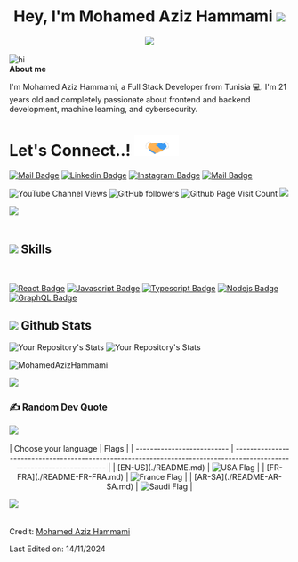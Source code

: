 <h1 align="center"><b>Hey, I'm Mohamed Aziz Hammami</b> <img src="https://media.giphy.com/media/hvRJCLFzcasrR4ia7z/giphy.gif" width="35"></h1>

<p align="center">
  <a href="https://github.com/DenverCoder1/readme-typing-svg">
    <img src="https://readme-typing-svg.herokuapp.com?font=Time+New+Roman&color=cyan&size=25&center=true&vCenter=true&width=600&height=100&lines=Hey!+It's+Mohamed+Aziz+Hammami..&hearts;++;Self-taught+Full+Stack+Web+Developer,;Software-Engineer,;Love+to+learn+new+stuffs..<3">
  </a>
</p>

<img title="My Avatar" align="left" src="assets/images/Aziz.png" width="500px" alt="hi">

**About me**

I'm Mohamed Aziz Hammami, a Full Stack Developer from Tunisia 💻. I'm 21 years old and completely passionate about frontend and backend development, machine learning, and cybersecurity.

<!-- Let's Connect..! -->
# <b> Let's Connect..!</b> <img src="https://github.com/0xAbdulKhalid/0xAbdulKhalid/raw/main/assets/mdImages/handshake.gif" width="80">

[![Mail Badge](https://img.shields.io/badge/-MohamedAzizHammami-e74c3c?style=flat&labelColor=e74c3c&logo=youtube&logoColor=white)](https://www.youtube.com/c/MohamedAzizHammami) 
[![Linkedin Badge](https://img.shields.io/badge/-MohamedAzizHammami-0e76a8?style=flat&labelColor=0e76a8&logo=linkedin&logoColor=white)](https://www.linkedin.com/in/mohamed-aziz-hammami/) 
[![Instagram Badge](https://img.shields.io/badge/-@MohamedAzizHammami-e84393?style=flat&labelColor=e84393&logo=instagram&logoColor=white)](https://www.instagram.com/mohamedazizhammami/)
[![Mail Badge](https://img.shields.io/badge/-MohamedAzizHammami-c0392b?style=flat&labelColor=c0392b&logo=gmail&logoColor=white)](mailto:mohamed.aziz.hammami@gmail.com)

![YouTube Channel Views](https://img.shields.io/youtube/channel/views/UC7tdKHWp7O-hWY_vpd8qBUw?style=social)
![GitHub followers](https://img.shields.io/github/followers/MohamedAzizHammami?style=social)
![Github Page Visit Count](https://komarev.com/ghpvc/?username=MohamedAzizHammami)
<img src="https://img.shields.io/badge/Age-21-blue">

<img src="https://user-images.githubusercontent.com/73097560/115834477-dbab4500-a447-11eb-908a-139a6edaec5c.gif"><br><br>

<!-- Skills -->
## <img src="https://media2.giphy.com/media/QssGEmpkyEOhBCb7e1/giphy.gif?cid=ecf05e47a0n3gi1bfqntqmob8g9aid1oyj2wr3ds3mg700bl&rid=giphy.gif" width="25"><b> Skills</b>
<br>

[![React Badge](https://img.shields.io/badge/-React-61DBFB?style=for-the-badge&labelColor=black&logo=react&logoColor=61DBFB)](#) 
[![Javascript Badge](https://img.shields.io/badge/-Javascript-F0DB4F?style=for-the-badge&labelColor=black&logo=javascript&logoColor=F0DB4F)](#) 
[![Typescript Badge](https://img.shields.io/badge/-Typescript-007acc?style=for-the-badge&labelColor=black&logo=typescript&logoColor=007acc)](#) 
[![Nodejs Badge](https://img.shields.io/badge/-Nodejs-3C873A?style=for-the-badge&labelColor=black&logo=node.js&logoColor=3C873A)](#) 
[![GraphQL Badge](https://img.shields.io/badge/-GraphQl-e535ab?style=for-the-badge&labelColor=black&logo=node.js&logoColor=e535ab)](#)

<!-- Github Stats -->
## <img src="https://media.giphy.com/media/iY8CRBdQXODJSCERIr/giphy.gif" width="35"><b> Github Stats </b>

![Your Repository's Stats](https://github-readme-stats.vercel.app/api/top-langs/?username=MohamedAzizHammami&show_icons=true&locale=en&layout=compact&langs_count=50&theme=algolia)
![Your Repository's Stats](https://github-readme-stats.vercel.app/api?username=MohamedAzizHammami&show_icons=true&theme=radical)

<p><img align="center" src="https://github-readme-streak-stats.herokuapp.com/?user=MohamedAzizHammami&&theme=algolia" alt="MohamedAzizHammami" /></p>

![](https://github-readme-activity-graph.vercel.app/graph?username=MohamedAzizHammami&theme=react)

### ✍️ Random Dev Quote
![](https://quotes-github-readme.vercel.app/api?type=horizontal&theme=radical)

<!-- Language Selection -->
<div align="center">
| Choose your language         | Flags                                                                                                              |
| -------------------------- | ---------------------------------------------------------------------------------------------------------------------- |
| [EN-US](./README.md)       | <img width="15%" alt="USA Flag" title="United States Flag" src="./assets/images/flags/USA.png" /> |
| [FR-FRA](./README-FR-FRA.md) | <img width="15%" alt="France Flag" title="France Flag" src="./assets/images/flags/France.png" />        |
| [AR-SA](./README-AR-SA.md) | <img width="15%" alt="Saudi Flag" title="Saudi Flag" src="./assets/images/flags/saudi_arabia.jpg" />        |
</div>

<img src="https://user-images.githubusercontent.com/73097560/115834477-dbab4500-a447-11eb-908a-139a6edaec5c.gif"><br><br>

Credit: [Mohamed Aziz Hammami](https://github.com/MohamedAzizHammami)

Last Edited on: 14/11/2024
